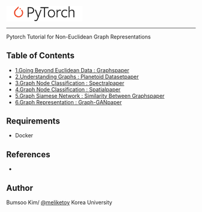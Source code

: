 <p align="left"><img width="40%" src="./imgs/pytorch_logo_2018.svg"></p>

---------------------------------------------------------------------

Pytorch Tutorial for Non-Euclidean Graph Representations

## Table of Contents
- [1.Going Beyond Euclidean Data : Graphs](./1_Going_Beyond_Euclidean_Data/)[paper](https://arxiv.org/pdf/1611.08097.pdf)
- [2.Understanding Graphs : Planetoid Dataset](./2_Understading_Graphs/)[paper](https://arxiv.org/pdf/1603.08861.pdf)
- [3.Graph Node Classification : Spectral](./3_Spectral_Graph_Convolution)[paper](https://arxiv.org/pdf/1609.02907.pdf)
- [4.Graph Node Classification : Spatial](./4_Spatial_Graph_Convolution)[paper](https://arxiv.org/pdf/1710.10903.pdf)
- [5.Graph Siamese Network : Similarity Between Graphs](./5_Graph_Siamese)[paper](https://arxiv.org/pdf/1703.02161.pdf)
- [6.Graph Representation : Graph-GAN](./6_Graph_GAN)[paper]()

## Requirements
- Docker

## References
- 

## Author
Bumsoo Kim/ [@meliketoy](https://github.com/meliketoy)
Korea University
